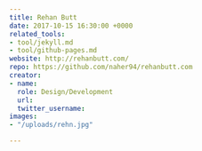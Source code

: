 ```yaml
---
title: Rehan Butt
date: 2017-10-15 16:30:00 +0000
related_tools:
- tool/jekyll.md
- tool/github-pages.md
website: http://rehanbutt.com/
repo: https://github.com/naher94/rehanbutt.com
creator:
- name: 
  role: Design/Development
  url: 
  twitter_username: 
images:
- "/uploads/rehn.jpg"

---
```

